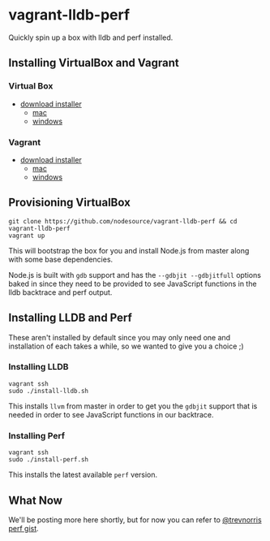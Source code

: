 # vagrant-lldb-perf

Quickly spin up a box with lldb and perf installed.

## Installing VirtualBox and Vagrant 

### Virtual Box

- [download installer](https://www.virtualbox.org/wiki/Downloads)
  - [mac](http://download.virtualbox.org/virtualbox/4.3.14/VirtualBox-4.3.14-95030-OSX.dmg)
  - [windows](http://download.virtualbox.org/virtualbox/4.3.14/VirtualBox-4.3.14-95030-Win.exe)

### Vagrant

- [download installer](https://www.vagrantup.com/downloads)
  - [mac](https://dl.bintray.com/mitchellh/vagrant/vagrant_1.6.3.dmg)
  - [windows](https://dl.bintray.com/mitchellh/vagrant/vagrant_1.6.3.msi)

## Provisioning VirtualBox

```
git clone https://github.com/nodesource/vagrant-lldb-perf && cd vagrant-lldb-perf
vagrant up
```

This will bootstrap the box for you and install Node.js from master along with some base dependencies.

Node.js is built with `gdb` support and has the `--gdbjit --gdbjitfull` options baked in since they need to be provided
to see JavaScript functions in the lldb backtrace and perf output.

## Installing LLDB and Perf

These aren't installed by default since you may only need one and installation of each takes a while, so we wanted
to give you a choice ;)

### Installing LLDB

```
vagrant ssh
sudo ./install-lldb.sh
```

This installs `llvm` from master in order to get you the `gdbjit` support that is needed in order to see JavaScript
functions in our backtrace.

### Installing Perf

```
vagrant ssh
sudo ./install-perf.sh
```

This installs the latest available `perf` version.

## What Now

We'll be posting more here shortly, but for now you can refer to [@trevnorris perf
gist](https://gist.github.com/trevnorris/f0907b010c9d5e24ea97#file-all-my-knowledge-md).
